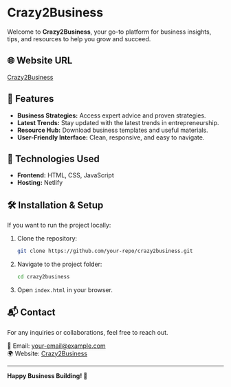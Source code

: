 # Crazy2Business

Welcome to **Crazy2Business**, your go-to platform for business insights, tips, and resources to help you grow and succeed.

## 🌐 Website URL
[Crazy2Business](https://crazy2business.netlify.app/)

## 📌 Features
- **Business Strategies:** Access expert advice and proven strategies.
- **Latest Trends:** Stay updated with the latest trends in entrepreneurship.
- **Resource Hub:** Download business templates and useful materials.
- **User-Friendly Interface:** Clean, responsive, and easy to navigate.

## 🚀 Technologies Used
- **Frontend:** HTML, CSS, JavaScript
- **Hosting:** Netlify

## 🛠 Installation & Setup
If you want to run the project locally:
1. Clone the repository:
   ```sh
   git clone https://github.com/your-repo/crazy2business.git
   ```
2. Navigate to the project folder:
   ```sh
   cd crazy2business
   ```
3. Open `index.html` in your browser.

## 📬 Contact
For any inquiries or collaborations, feel free to reach out.

📧 Email: your-email@example.com  
🌍 Website: [Crazy2Business](https://crazy2business.netlify.app/)  

---

**Happy Business Building! 🚀**

